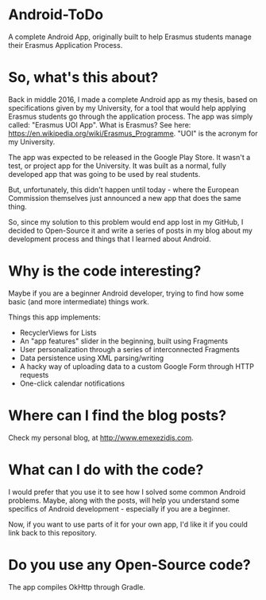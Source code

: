 # Android-ToDo
A complete Android App, originally built to help Erasmus students manage their Erasmus Application Process.

# So, what's this about?
Back in middle 2016, I made a complete Android app as my thesis, based on specifications given by my University, for a tool that would help applying Erasmus students go through the application process. The app was simply called: "Erasmus UOI App". What is Erasmus? See here: https://en.wikipedia.org/wiki/Erasmus_Programme. "UOI" is the acronym for my University.

The app was expected to be released in the Google Play Store. It wasn't a test, or project app for the University. It was built as a normal, fully developed app that was going to be used by real students.

But, unfortunately, this didn't happen until today - where the European Commission themselves just announced a new app that does the same thing.

So, since my solution to this problem would end app lost in my GitHub, I decided to Open-Source it and write a series of posts in my blog about my development process and things that I learned about Android.

# Why is the code interesting?
Maybe if you are a beginner Android developer, trying to find how some basic (and more intermediate) things work.

Things this app implements:
- RecyclerViews for Lists
- An "app features" slider in the beginning, built using Fragments
- User personalization through a series of interconnected Fragments
- Data persistence using XML parsing/writing
- A hacky way of uploading data to a custom Google Form through HTTP requests
- One-click calendar notifications

# Where can I find the blog posts?
Check my personal blog, at http://www.emexezidis.com.

# What can I do with the code?
I would prefer that you use it to see how I solved some common Android problems. Maybe, along with the posts, will help you understand some specifics of Android development - especially if you are a beginner.

Now, if you want to use parts of it for your own app, I'd like it if you could link back to this repository.

# Do you use any Open-Source code?
The app compiles OkHttp through Gradle. 


